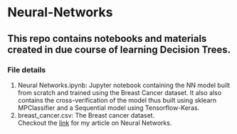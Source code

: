 # Neural-Networks
## This repo contains notebooks and materials created in due course of learning Decision Trees.
### File details
1. Neural Networks.ipynb: Jupyter notebook containing the NN model built from scratch and trained using the Breast Cancer dataset. It also also contains the cross-verification of the model thus built using sklearn MPClassifier and a Sequential model using Tensorflow-Keras.
2. breast_cancer.csv: The Breast cancer dataset.  
Checkout the [link](https://towardsdatascience.com/intuitive-neural-networks-understanding-and-building-nn-models-from-scratch-3d93dc3e0ecf?source=friends_link&sk=b62b9237fc1027ecc28ec6fdc34020c0) for my article on Neural Networks.

